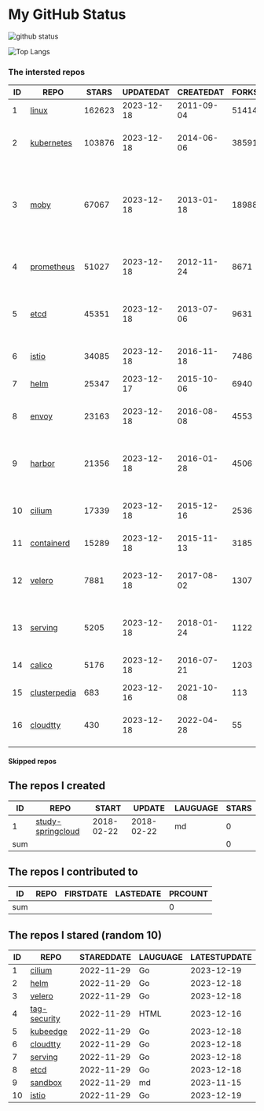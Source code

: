 # My GitHub Status

<img src="https://github-readme-stats-1.yihong0618.vercel.app/api?username=daoqingniu&show_icons=true&&&hide_title=true&count_private=true" alt="github status" />

![Top Langs](https://github-readme-stats-1.yihong0618.vercel.app/api/top-langs/?username=daoqingniu&layout=compact)

<!--START_SECTION:github_repos-->
### The intersted repos
| ID |                              REPO                               | STARS  | UPDATEDAT  | CREATEDAT  | FORKSCOUNT |                                                DESCRIPTIONS                                                |
|----|-----------------------------------------------------------------|--------|------------|------------|------------|------------------------------------------------------------------------------------------------------------|
|  1 | [linux](https://github.com/torvalds/linux)                      | 162623 | 2023-12-18 | 2011-09-04 |      51414 | Linux kernel source tree                                                                                   |
|  2 | [kubernetes](https://github.com/kubernetes/kubernetes)          | 103876 | 2023-12-18 | 2014-06-06 |      38591 | Production-Grade Container Scheduling and Management                                                       |
|  3 | [moby](https://github.com/moby/moby)                            |  67067 | 2023-12-18 | 2013-01-18 |      18988 | The Moby Project - a collaborative project for the container ecosystem to assemble container-based systems |
|  4 | [prometheus](https://github.com/prometheus/prometheus)          |  51027 | 2023-12-18 | 2012-11-24 |       8671 | The Prometheus monitoring system and time series database.                                                 |
|  5 | [etcd](https://github.com/etcd-io/etcd)                         |  45351 | 2023-12-18 | 2013-07-06 |       9631 | Distributed reliable key-value store for the most critical data of a distributed system                    |
|  6 | [istio](https://github.com/istio/istio)                         |  34085 | 2023-12-18 | 2016-11-18 |       7486 | Connect, secure, control, and observe services.                                                            |
|  7 | [helm](https://github.com/helm/helm)                            |  25347 | 2023-12-17 | 2015-10-06 |       6940 | The Kubernetes Package Manager                                                                             |
|  8 | [envoy](https://github.com/envoyproxy/envoy)                    |  23163 | 2023-12-18 | 2016-08-08 |       4553 | Cloud-native high-performance edge/middle/service proxy                                                    |
|  9 | [harbor](https://github.com/goharbor/harbor)                    |  21356 | 2023-12-18 | 2016-01-28 |       4506 | An open source trusted cloud native registry project that stores, signs, and scans content.                |
| 10 | [cilium](https://github.com/cilium/cilium)                      |  17339 | 2023-12-18 | 2015-12-16 |       2536 | eBPF-based Networking, Security, and Observability                                                         |
| 11 | [containerd](https://github.com/containerd/containerd)          |  15289 | 2023-12-18 | 2015-11-13 |       3185 | An open and reliable container runtime                                                                     |
| 12 | [velero](https://github.com/vmware-tanzu/velero)                |   7881 | 2023-12-18 | 2017-08-02 |       1307 | Backup and migrate Kubernetes applications and their persistent volumes                                    |
| 13 | [serving](https://github.com/knative/serving)                   |   5205 | 2023-12-18 | 2018-01-24 |       1122 | Kubernetes-based, scale-to-zero, request-driven compute                                                    |
| 14 | [calico](https://github.com/projectcalico/calico)               |   5176 | 2023-12-18 | 2016-07-21 |       1203 | Cloud native networking and network security                                                               |
| 15 | [clusterpedia](https://github.com/clusterpedia-io/clusterpedia) |    683 | 2023-12-16 | 2021-10-08 |        113 | The Encyclopedia of Kubernetes clusters                                                                    |
| 16 | [cloudtty](https://github.com/cloudtty/cloudtty)                |    430 | 2023-12-18 | 2022-04-28 |         55 | A Friendly Kubernetes CloudShell (Web Terminal) !                                                          |



#### Skipped repos
<!--END_SECTION:github_repos-->

<!--START_SECTION:my_github-->
## The repos I created
| ID  |                                 REPO                                 |   START    |   UPDATE   | LAUGUAGE | STARS |
|-----|----------------------------------------------------------------------|------------|------------|----------|-------|
|   1 | [study-springcloud](https://github.com/daoqingniu/study-springcloud) | 2018-02-22 | 2018-02-22 | md       |     0 |
| sum |                                                                      |            |            |          |     0 |

## The repos I contributed to
| ID  | REPO | FIRSTDATE | LASTEDATE | PRCOUNT |
|-----|------|-----------|-----------|---------|
| sum |      |           |           |       0 |

## The repos I stared (random 10)
| ID |                         REPO                         | STAREDDATE | LAUGUAGE | LATESTUPDATE |
|----|------------------------------------------------------|------------|----------|--------------|
|  1 | [cilium](https://github.com/cilium/cilium)           | 2022-11-29 | Go       | 2023-12-19   |
|  2 | [helm](https://github.com/helm/helm)                 | 2022-11-29 | Go       | 2023-12-18   |
|  3 | [velero](https://github.com/vmware-tanzu/velero)     | 2022-11-29 | Go       | 2023-12-18   |
|  4 | [tag-security](https://github.com/cncf/tag-security) | 2022-11-29 | HTML     | 2023-12-16   |
|  5 | [kubeedge](https://github.com/kubeedge/kubeedge)     | 2022-11-29 | Go       | 2023-12-18   |
|  6 | [cloudtty](https://github.com/cloudtty/cloudtty)     | 2022-11-29 | Go       | 2023-12-18   |
|  7 | [serving](https://github.com/knative/serving)        | 2022-11-29 | Go       | 2023-12-18   |
|  8 | [etcd](https://github.com/etcd-io/etcd)              | 2022-11-29 | Go       | 2023-12-18   |
|  9 | [sandbox](https://github.com/cncf/sandbox)           | 2022-11-29 | md       | 2023-11-15   |
| 10 | [istio](https://github.com/istio/istio)              | 2022-11-29 | Go       | 2023-12-19   |

<!--END_SECTION:my_github-->
